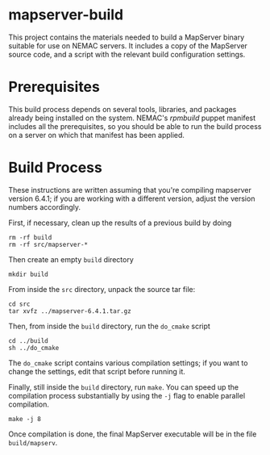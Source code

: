 mapserver-build
===============

This project contains the materials needed to build a MapServer binary suitable
for use on NEMAC servers.  It includes a copy of the MapServer source code, and
a script with the relevant build configuration settings.

Prerequisites
=============

This build process depends on several tools, libraries, and packages already
being installed on the system.  NEMAC's *rpmbuild* puppet manifest includes
all the prerequisites, so you should be able to run the build process on a server
on which that manifest has been applied.

Build Process
=============

These instructions are written assuming that you're compiling
mapserver version 6.4.1; if you are working with a different version,
adjust the version numbers accordingly.

First, if necessary, clean up the results of a previous build by doing

    rm -rf build
    rm -rf src/mapserver-*
    
Then create an empty `build` directory

    mkdir build
    
From inside the `src` directory, unpack the source tar file:

    cd src
    tar xvfz ../mapserver-6.4.1.tar.gz
    
Then, from inside the `build` directory, run the `do_cmake` script

    cd ../build
    sh ../do_cmake
    
The `do_cmake` script contains various compilation settings;
if you want to change the settings, edit that script before running it.

Finally, still inside the `build` directory, run `make`.  You can speed
up the compilation process substantially by using the `-j` flag to enable
parallel compilation.

    make -j 8

Once compilation is done, the final MapServer executable will be
in the file `build/mapserv`.
